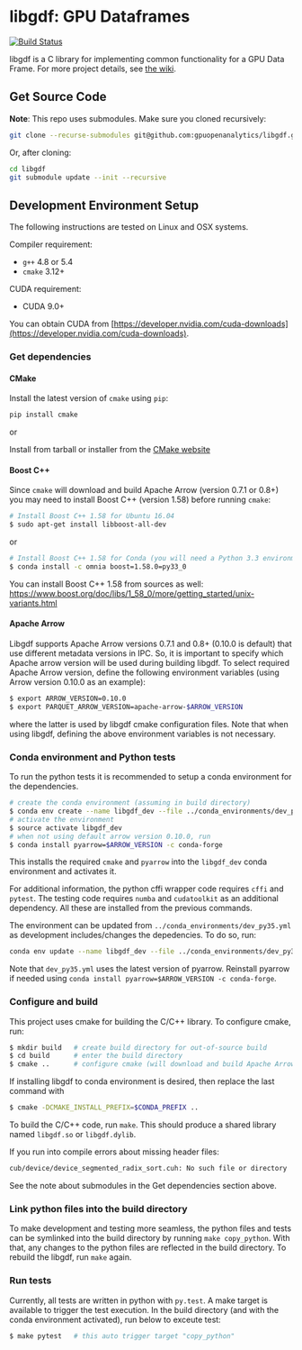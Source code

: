 # libgdf: GPU Dataframes

[![Build Status](http://18.191.94.64/buildStatus/icon?job=libgdf-master)](http://18.191.94.64/job/libgdf-master/)

libgdf is a C library for implementing common functionality for a GPU Data Frame.  For more project details, see [the wiki](https://github.com/gpuopenanalytics/libgdf/wiki/Home).

## Get Source Code

**Note**: This repo uses submodules. Make sure you cloned recursively:

```bash
git clone --recurse-submodules git@github.com:gpuopenanalytics/libgdf.git
```

Or, after cloning:

```bash
cd libgdf
git submodule update --init --recursive
```

## Development Environment Setup

The following instructions are tested on Linux and OSX systems.

Compiler requirement:

* `g++` 4.8 or 5.4
* `cmake` 3.12+

CUDA requirement:

* CUDA 9.0+

You can obtain CUDA from [https://developer.nvidia.com/cuda-downloads](https://developer.nvidia.com/cuda-downloads).

### Get dependencies

#### CMake

Install the latest version of `cmake` using `pip`:
```bash
pip install cmake
```

or

Install from tarball or installer from the [CMake website](https://cmake.org/install/)

#### Boost C++

Since `cmake` will download and build Apache Arrow (version 0.7.1 or
0.8+) you may need to install Boost C++ (version 1.58) before running
`cmake`:

```bash
# Install Boost C++ 1.58 for Ubuntu 16.04
$ sudo apt-get install libboost-all-dev
```

or

```bash
# Install Boost C++ 1.58 for Conda (you will need a Python 3.3 environment)
$ conda install -c omnia boost=1.58.0=py33_0
```

You can install Boost C++ 1.58 from sources as well: https://www.boost.org/doc/libs/1_58_0/more/getting_started/unix-variants.html

#### Apache Arrow

Libgdf supports Apache Arrow versions 0.7.1 and 0.8+ (0.10.0 is
default) that use different metadata versions in IPC. So, it is
important to specify which Apache arrow version will be used during
building libgdf.  To select required Apache Arrow version, define the
following environment variables (using Arrow version 0.10.0 as an
example):
```bash
$ export ARROW_VERSION=0.10.0
$ export PARQUET_ARROW_VERSION=apache-arrow-$ARROW_VERSION
```
where the latter is used by libgdf cmake configuration files. Note
that when using libgdf, defining the above environment variables is
not necessary.

### Conda environment and Python tests

To run the python tests it is recommended to setup a conda environment for 
the dependencies.

```bash
# create the conda environment (assuming in build directory)
$ conda env create --name libgdf_dev --file ../conda_environments/dev_py35.yml
# activate the environment
$ source activate libgdf_dev
# when not using default arrow version 0.10.0, run
$ conda install pyarrow=$ARROW_VERSION -c conda-forge
```

This installs the required `cmake` and `pyarrow` into the `libgdf_dev` conda
environment and activates it.

For additional information, the python cffi wrapper code requires `cffi` and
`pytest`.  The testing code requires `numba` and `cudatoolkit` as an
additional dependency.  All these are installed from the previous commands.

The environment can be updated from `../conda_environments/dev_py35.yml` as
development includes/changes the depedencies.  To do so, run:

```bash
conda env update --name libgdf_dev --file ../conda_environments/dev_py35.yml
```
Note that `dev_py35.yml` uses the latest version of pyarrow.
Reinstall pyarrow if needed using `conda install
pyarrow=$ARROW_VERSION -c conda-forge`.

### Configure and build

This project uses cmake for building the C/C++ library. To configure cmake,
run:

```bash
$ mkdir build   # create build directory for out-of-source build
$ cd build      # enter the build directory
$ cmake ..      # configure cmake (will download and build Apache Arrow and Google Test)
```

If installing libgdf to conda environment is desired, then replace the last command with
```bash
$ cmake -DCMAKE_INSTALL_PREFIX=$CONDA_PREFIX ..
```

To build the C/C++ code, run `make`.  This should produce a shared library
named `libgdf.so` or `libgdf.dylib`.

If you run into compile errors about missing header files:

```bash
cub/device/device_segmented_radix_sort.cuh: No such file or directory
```

See the note about submodules in the Get dependencies section above.

### Link python files into the build directory

To make development and testing more seamless, the python files and tests
can be symlinked into the build directory by running `make copy_python`.
With that, any changes to the python files are reflected in the build
directory.  To rebuild the libgdf, run `make` again.

### Run tests

Currently, all tests are written in python with `py.test`.  A make target is
available to trigger the test execution.  In the build directory (and with the
conda environment activated), run below to exceute test:

```bash
$ make pytest   # this auto trigger target "copy_python"
```
